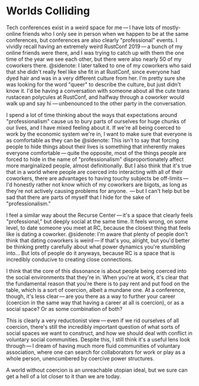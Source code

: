 #  Worlds Colliding

Tech conferences exist in a weird space for me — I have lots of mostly-online friends who I only see in person when we happen to be at the same conferences, but conferences are also clearly "professional" events. I vividly recall having an extremely weird RustConf 2019 — a bunch of my online friends were there, and I was trying to catch up with them the one time of the year we see each other, but there were also nearly 50 of my coworkers there.
@sidenote: I later talked to one of my coworkers who said that she didn't really feel like she fit in at RustConf, since everyone had dyed hair and was in a very different culture from her. I'm pretty sure she was looking for the word "queer" to describe the culture, but just didn't know it.
I'd be having a conversation with someone about all the cute trans rustacean polycules at RustConf, and halfway through a coworker would walk up and say hi — unbenounced to the other party in the conversation.

I spend a lot of time thinking about the ways that expectations around "professionalism" cause us to bury parts of ourselves for huge chunks of our lives, and I have mixed feeling about it. If we're all being coerced to work by the economic system we're in, I want to make sure that everyone is as comfortable as they can be
@sidenote: This isn't to say that forcing people to hide things about their lives is something that inherently makes everyone comfortable — quite the opposite, most of the things people are forced to hide in the name of "professionalism" disproportionately affect more marginalized people, almost definitionally. But I also think that it's true that in a world where people are coerced into interacting with all of their coworkers, there are advantages to having touchy subjects be off-limits — I'd honestly rather not know which of my coworkers are bigots, as long as they're not actively causing problems for anyone.
 — but I can't help but be sad that there are parts of myself that I hide for the sake of "professionalism."

I feel a similar way about the Recurse Center — it's a space that clearly feels "professional," but deeply social at the same time. It feels wrong, on some level, to date someone you meet at RC, because the closest thing that feels like is dating a coworker.
@sidenote: I'm aware that plenty of people don't think that dating coworkers is weird — if that's you, alright, but you'd better be thinking pretty carefully about what power dynamics you're stumbling into...
But lots of people do it anyways, because RC is a space that is incredibly conducive to creating close connections.

I think that the core of this dissonance is about people being coerced into the social environments that they're in. When you're at work, it's clear that the fundamental reason that you're there is to pay rent and put food on the table, which is a sort of coercion, albeit a mundane one. At a conference, though, it's less clear — are you there as a way to further your career (coercion in the same way that having a career at all is coercion), or as a social space? Or as some combination of both?

This is clearly a very reductionist view — even if we rid ourselves of all coercion, there's still the incredibly important question of what sorts of social spaces we want to construct, and how we should deal with conflict in voluntary social communities. Despite this, I still think it's a useful lens look through — I dream of having much more fluid communities of voluntary association, where one can search for collaborators for work or play as a whole person, unencumbered by coercive power structures.

A world without coercion is an unreachable utopian ideal, but we sure can get a hell of a lot closer to it than we are today.
